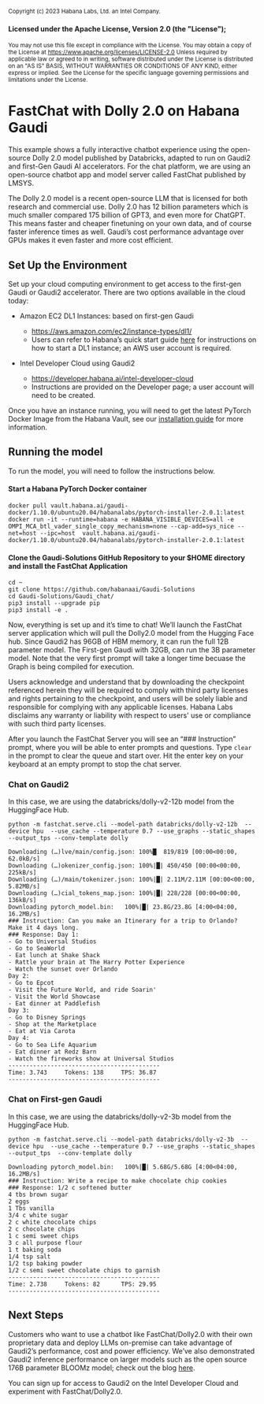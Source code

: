 <small>Copyright (c) 2023 Habana Labs, Ltd. an Intel Company.</small>

#### Licensed under the Apache License, Version 2.0 (the "License");
<small>You may not use this file except in compliance with the License. You may obtain a copy of the License at https://www.apache.org/licenses/LICENSE-2.0 Unless required by applicable law or agreed to in writing, software distributed under the License is distributed on an "AS IS" BASIS, WITHOUT WARRANTIES OR CONDITIONS OF ANY KIND, either express or implied. See the License for the specific language governing permissions and limitations under the License.</small>


# FastChat with Dolly 2.0 on Habana Gaudi 
This example shows a fully interactive chatbot experience using the open-source Dolly 2.0 model published by Databricks, adapted to run on Gaudi2 and first-Gen Gaudi AI accelerators.  For the chat platform, we are using an open-source chatbot app and model server called FastChat published by LMSYS.   

The Dolly 2.0 model is a recent open-source LLM that is licensed for both research and commercial use. Dolly 2.0  has 12 billion parameters which is much smaller compared 175 billion of GPT3, and even more for ChatGPT. This means faster and cheaper finetuning on your own data, and of course faster inference times as well.  Gaudi’s cost performance advantage over GPUs makes it even faster and more cost efficient. 

## Set Up the Environment 
Set up your cloud computing environment to get access to the first-gen Gaudi or Gaudi2 accelerator.  There are two options available in the cloud today:  

 - Amazon EC2 DL1 Instances: based on first-gen Gaudi 
   - https://aws.amazon.com/ec2/instance-types/dl1/ 
   - Users can refer to Habana’s quick start guide [here](https://docs.habana.ai/en/latest/AWS_EC2_DL1_and_PyTorch_Quick_Start/AWS_EC2_DL1_and_PyTorch_Quick_Start.html) for instructions on how to start a DL1 instance; an AWS user account is required.  

 - Intel Developer Cloud using Gaudi2 
   - https://developer.habana.ai/intel-developer-cloud 
   - Instructions are provided on the Developer page; a user account will need to be created.   

Once you have an instance running, you will need to get the latest PyTorch Docker Image from the Habana Vault, see our [installation guide](https://docs.habana.ai/en/latest/Installation_Guide/Bare_Metal_Fresh_OS.html#pull-prebuilt-containers) for more information. 

## Running the model 
To run the model, you will need to follow the instructions below. 

#### Start a Habana PyTorch Docker container 
```
docker pull vault.habana.ai/gaudi-docker/1.10.0/ubuntu20.04/habanalabs/pytorch-installer-2.0.1:latest
docker run -it --runtime=habana -e HABANA_VISIBLE_DEVICES=all -e OMPI_MCA_btl_vader_single_copy_mechanism=none --cap-add=sys_nice --net=host --ipc=host  vault.habana.ai/gaudi-docker/1.10.0/ubuntu20.04/habanalabs/pytorch-installer-2.0.1:latest
```
#### Clone the Gaudi-Solutions GitHub Repository to your $HOME directory and install the FastChat Application 
```
cd ~
git clone https://github.com/habanaai/Gaudi-Solutions 
cd Gaudi-Solutions/Gaudi_chat/ 
pip3 install --upgrade pip
pip3 install -e . 
```
Now, everything is set up and it’s time to chat!  We’ll launch the FastChat server application which will pull the Dolly2.0 model from the Hugging Face hub.  Since Gaudi2 has 96GB of HBM memory, it can run the full 12B parameter model.   The First-gen Gaudi with 32GB, can run the 3B parameter model.  Note that the very first prompt will take a longer time becuase the Graph is being compiled for execution. 

Users acknowledge and understand that by downloading the checkpoint referenced herein they will be required to comply with third party licenses and rights pertaining to the checkpoint, and users will be solely liable and responsible for complying with any applicable licenses. Habana Labs disclaims any warranty or liability with respect to users' use or compliance with such third party licenses.

After you launch the FastChat Server you will see an “### Instruction” prompt, where you will be able to enter prompts and questions.   Type   `clear`  in the prompt to clear the queue and start over.   Hit the enter key on your keyboard at an empty prompt to stop the chat server.  

### Chat on Gaudi2 

In this case, we are using the databricks/dolly-v2-12b model from the HuggingFace Hub.  
```
python -m fastchat.serve.cli --model-path databricks/dolly-v2-12b  --device hpu  --use_cache --temperature 0.7 --use_graphs --static_shapes  --output_tps --conv-template dolly
```

```
Downloading (…)lve/main/config.json: 100%█  819/819 [00:00<00:00, 62.0kB/s] 
Downloading (…)okenizer_config.json: 100%|█| 450/450 [00:00<00:00, 225kB/s] 
Downloading (…)/main/tokenizer.json: 100%|█| 2.11M/2.11M [00:00<00:00, 5.82MB/s] 
Downloading (…)cial_tokens_map.json: 100%|█| 228/228 [00:00<00:00, 136kB/s] 
Downloading pytorch_model.bin:   100%|█| 23.8G/23.8G [4:00<04:00, 16.2MB/s] 
### Instruction: Can you make an Itinerary for a trip to Orlando?  Make it 4 days long. 
### Response: Day 1: 
- Go to Universal Studios 
- Go to SeaWorld 
- Eat lunch at Shake Shack 
- Rattle your brain at The Harry Potter Experience 
- Watch the sunset over Orlando 
Day 2: 
- Go to Epcot 
- Visit the Future World, and ride Soarin' 
- Visit the World Showcase 
- Eat dinner at Paddlefish 
Day 3: 
- Go to Disney Springs 
- Shop at the Marketplace 
- Eat at Via Carota 
Day 4: 
- Go to Sea Life Aquarium 
- Eat dinner at Redz Barn 
- Watch the fireworks show at Universal Studios 
------------------------------------------- 
Time: 3.743     Tokens: 138     TPS: 36.87 
------------------------------------------- 
```
### Chat on First-gen Gaudi 
In this case, we are using the databricks/dolly-v2-3b model from the HuggingFace Hub. 
```
python -m fastchat.serve.cli --model-path databricks/dolly-v2-3b  --device hpu  --use_cache --temperature 0.7 --use_graphs --static_shapes  --output_tps  --conv-template dolly 
```

```
Downloading pytorch_model.bin:   100%|█| 5.68G/5.68G [4:00<04:00, 16.2MB/s] 
### Instruction: Write a recipe to make chocolate chip cookies 
### Response: 1/2 c softened butter 
4 tbs brown sugar 
2 eggs 
1 Tbs vanilla 
3/4 c white sugar 
2 c white chocolate chips 
2 c chocolate chips 
1 c semi sweet chips 
3 c all purpose flour 
1 t baking soda 
1/4 tsp salt 
1/2 tsp baking powder 
1/2 c semi sweet chocolate chips to garnish 
------------------------------------------- 
Time: 2.738     Tokens: 82      TPS: 29.95 
------------------------------------------- 
```
## Next Steps 
Customers who want to use a chatbot like FastChat/Dolly2.0 with their own proprietary data and deploy LLMs on-premise can take advantage of Gaudi2’s performance, cost and power efficiency.  We’ve also demonstrated Gaudi2 inference performance on larger models such as the open source 176B parameter BLOOMz model; check out the blog [here](https://developer.habana.ai/blog/fast-inference-on-large-language-models-bloomz-on-habana-gaudi2-accelerator).   

You can sign up for access to Gaudi2 on the Intel Developer Cloud and experiment with FastChat/Dolly2.0. 

